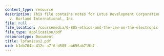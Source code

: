 ```yaml
---
content_type: resource
description: This file contains notes for Lotus Development Corporation, Petitioner,
  v. Borland International, Inc.
file: null
file_location: /coursemedia/6-805-ethics-and-the-law-on-the-electronic-frontier-fall-2005/b1db764b412ca7f6d585ab656ab715b7_lpfamicus2.pdf
file_type: application/pdf
resourcetype: Document
title: lpfamicus2.pdf
uid: b1db764b-412c-a7f6-d585-ab656ab715b7
---
```

